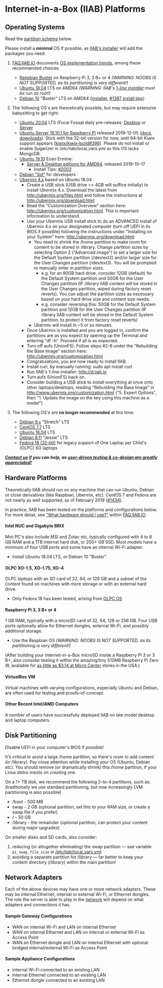 # Internet-in-a-Box (IIAB) Platforms

## Operating Systems

Read the [partition scheme](https://github.com/iiab/iiab/wiki/IIAB-Platforms#disk-partitioning) below.

Please install a **minimal** OS if possible, as [IIAB's installer](http://download.iiab.io) will add the packages you need.

1) [FAQ.IIAB.IO](http://FAQ.IIAB.IO) documents [OS implementation trends](http://FAQ.IIAB.IO#What_OS_should_I_use.3F), among these recommended choices:

   * [Raspbian Buster](https://www.raspberrypi.org/downloads/raspbian/) on Raspberry Pi 3, 3 B+ or 4 _(WARNING: NOOBS IS NOT SUPPORTED, as its partitioning is very different!)_
   * [Ubuntu 18.04](http://releases.ubuntu.com/18.04/) LTS on AMD64 _(WARNING: IIAB's [1-line installer](http://download.iiab.io) must be run as root!)_
   * [Debian 10](https://www.debian.org/releases/buster/) "Buster" LTS on AMD64 ([installer](https://www.debian.org/releases/buster/debian-installer/), [#1387 install tips](https://github.com/iiab/iiab/issues/1387))

2) The following OS's are theoretically possible, but may require extensive babysitting to get right:

   * [Ubuntu 20.04](https://wiki.ubuntu.com/FocalFossa/ReleaseSchedule) LTS (Focal Fossa) daily pre-releases: [Desktop](http://cdimage.ubuntu.com/daily-live/pending/) or [Server](http://cdimage.ubuntu.com/ubuntu-server/daily-live/current/)
   * [Ubuntu Server 19.10.1 for Raspberry Pi](https://ubuntu.com/download/raspberry-pi) released 2019-12-05 ([docs](https://wiki.ubuntu.com/ARM/RaspberryPi), [downloads](http://cdimage.ubuntu.com/releases/19.10.1/release/)).  Stick with the 32-bit version for now, until 64-bit Kiwix support appears ([kiwix/kiwix-build#396](https://github.com/kiwix/kiwix-build/issues/396)).  Please do not install or enable Sugarizer in /etc/iiab/local_vars.yml as this OS lacks MongoDB.
   * [Ubuntu 19.10](http://releases.ubuntu.com/19.10/) Eoan Ermine:
     * [Server & Desktop editions for AMD64](http://cdimage.ubuntu.com/releases/19.10/release/), released 2019-10-17 <!--([server](http://cdimage.ubuntu.com/ubuntu-server/daily/current/) or [desktop](http://cdimage.ubuntu.com/daily-live/current/))-->
       * Install Tips: _[#2003](https://github.com/iiab/iiab/issues/2003)_
   * [Debian "Sid"](https://wiki.debian.org/DebianUnstable) for developers
   * [Ubermix 4.x](http://wiki.ubermix.org/page/Ubermix_Changelog) based on Ubuntu 18.04
     * Create a USB stick (USB drive >= 4GB will suffice initially) to install Ubermix 4.x. Download the latest from http://ubermix.org/files.html and follow the instructions at http://ubermix.org/download.html
     * Read the "Customization Overview" section here: http://ubermix.org/customization.html. This is important information to understand.
     * Use your Ubermix USB install stick to do an ADVANCED install of Ubermix 4.x on your designated computer (turn off UEFI in its BIOS if possible) following the instructions under "Installing on your System" here: http://ubermix.org/download.html
       * You need to shrink the /home partition to make room for content to be stored in /library.  Change partition sizes by selecting Option 2 ("Advanced image") to set a larger size for the Default System partition (/dev/ext2) and/or larger size for the User Changes partition (/dev/ext3). You will be prompted to manually enter in partition sizes.
         * e.g. for an 80GB hard drive, consider 12GB (default) for the Default System partition and 50GB for the User Changes partition (IF /library IIAB content will be stored in the User Changes partition, wiped during factory reset reverts). You can adjust the partition sizes as necessary based on your hard drive size and content size needs.
         * e.g. consider reversing this: 50GB for the Default System partition and 12GB for the User Changes partition (IF /library IIAB content will be stored in the Default System partition, to protect it from factory reset reverts)
       * Ubermix will install in ~5 or so minutes.
     * Once Ubermix is installed and you are logged in, confirm the partitions are as you expect by opening up the Terminal and entering "df -h". Proceed if all is as expected. 
     * Turn off aufs (UnionFS). Follow steps #2-6 under the "Rebuilding the Base Image" section here: http://ubermix.org/customization.html 
     * Congratulations, you are now ready to install IIAB.
     * Install curl, by manually running: sudo apt install curl
     * Run IIAB's 1-line installer: http://d.iiab.io
     * Turn aufs (UnionFS) back on.
     * Consider building a USB stick to install everything at once onto other laptops/desktops, reading "Rebuilding the Base Image" in http://www.ubermix.org/customization.html ("5. Expert Options", then "1. Update the image on the key using this machine as a model")

3) The following OS's are **no longer recommended** at this time:

   * [Debian 9.x](https://www.debian.org/releases/stretch/) "Stretch" LTS
   * [CentOS 7.7](https://www.centos.org/download/) LTS
   * [Ubuntu 16.04](http://releases.ubuntu.com/16.04/) LTS
   * [Debian 8.11](https://www.debian.org/releases/jessie/debian-installer/) "Jessie" LTS
   * [Fedora 18 (32-bit)](http://wiki.laptop.org/go/Releases) for legacy support of One Laptop per Child's (OLPC) XO laptops

_**[Contact us](http://FAQ.IIAB.IO#What_are_the_best_places_for_community_support.3F) if you can help, as [user-driven testing & co-design are greatly appreciated!](http://internet-in-a-box.org/pages/contributing.html)**_

## Hardware Platforms

Theoretically IIAB should run on any machine that can run Ubuntu, Debian or close derivatives (like Raspbian, Ubermix, etc).  CentOS 7 and Fedora are not nearly as well supported, as of February 2019 ([#1434](https://github.com/iiab/iiab/issues/1434)).

In practice, IIAB has been tested on the platforms and configurations below.  For more detail, see ["What hardware should I use?"](http://FAQ.IIAB.IO#What_hardware_should_I_use.3F) within [FAQ.IIAB.IO](http://FAQ.IIAB.IO)

#### Intel NUC and Gigabyte BRIX

Mini PC's also include MSI and Zotac etc, typically configured with 4 to 8 GB RAM and a 1TB internal hard disk, or 200+ GB SSD.  Most models have a minimum of four USB ports and some have an internal Wi-Fi adapter.

- Install Ubuntu 18.04 LTS, or Debian 10 "Buster" <!--or CentOS 7.6-->

#### OLPC XO-1.5, XO-1.75, XO-4

OLPC laptops with an SD card of 32, 64, or 128 GB and a subset of the content found on machines with more storage or with an external hard drive.

- Only Fedora 18 has been tested, arising from [OLPC OS](http://wiki.laptop.org/go/Releases)

#### Raspberry Pi 3, 3 B+ or 4

1 GB RAM, typically with a microSD card of 32, 64, 128 or 256 GB.  Four USB ports optionally allow for Ethernet dongles, external Wi-Fi, and possibly additional storage.

- Use the Raspbian OS _(WARNING: NOOBS IS NOT SUPPORTED, as its partitioning is very different!)_

(After building your Internet-in-a-Box microSD inside a Raspberry Pi 3 or 3 B+, also consider testing it within the amazing/tiny 512MB Raspberry Pi Zero W, available for [as little as $3.14 at Micro Center](http://www.microcenter.com/product/486575/zero_w) stores in the USA.)

#### VirtualBox VM

Virtual machines with varying configurations, especially Ubuntu and Debian, are often used for testing and proofs-of-concept.

#### Other Recent Intel/AMD Computers

A number of users have successfully deployed IIAB on late model desktop and laptop computers.

## Disk Partitioning

Disable UEFI in your computer's BIOS if possible!

It's critical to avoid a large /home partition, so there's room to add content (in /library).  Pay close attention while installing your OS (Ubuntu, Debian etc).  You should remove (or dramatically shrink) this /home partition, if your Linux distro insists on creating one.

On a 1+ TB disk, we recommend the following 2-to-4 partitions, such as: (traditionally we use standard partitioning, but now increasingly LVM partitioning is also possible)
* /boot - 500 MB
* swap - 2 GB (optional partition, set this to your RAM size, or create a swap file if you prefer)
* / - 50 GB
* /library - the remainder (optional partition, can protect your content during major upgrades)

On smaller disks and SD cards, also consider:
1) reducing (or altogether eliminating) the swap partition &mdash; see variable `pi_swap_file_size` in [/etc/iiab/local_vars.yml](http://FAQ.IIAB.IO#What_is_local_vars.yml_and_how_do_I_customize_it.3F)
2) avoiding a separate partition for /library &mdash; far better to keep your content directory (/library) within the main partition!

## Network Adapters

Each of the above devices may have one or more network adapters.  These may be internal Ethernet, internal or external Wi-Fi, or Ethernet dongles.  The role the server is able to play in the [network](https://github.com/iiab/iiab/wiki/IIAB-Networking) will depend on what adapters and connections it has.

#### Sample Gateway Configurations

* WAN on internal Wi-Fi and LAN on internal Ethernet
* WAN on internal Ethernet and LAN on internal or external Wi-Fi as Access Point
* WAN on Ethernet dongle and LAN on internal Ethernet with optional bridged internal/external Wi-Fi as Access Point

#### Sample Appliance Configurations

* Internal Wi-Fi connected to an existing LAN
* Internal Ethernet connected to an existing LAN
* Ethernet dongle connected to an existing LAN